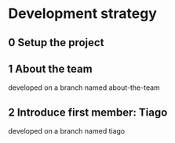 # Development strategy

## 0 Setup the project

## 1 About the team

developed on a branch named about-the-team

## 2 Introduce first member: Tiago

developed on a branch named tiago
